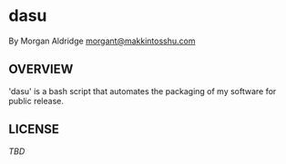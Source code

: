 dasu
====
By Morgan Aldridge <morgant@makkintosshu.com>

OVERVIEW
--------

'dasu' is a bash script that automates the packaging of my software for public release.

LICENSE
-------

_TBD_
